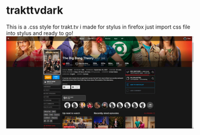 # trakttvdark
This is a .css style for trakt.tv i made for stylus in firefox
just import css file into stylus and ready to go!
<img src="./images/preview.jpg"></img>
